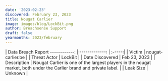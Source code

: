 ```yaml
---
date: '2023-02-23'
discovered: February 23, 2023
title: Nougat Carlier
image: images/blog/LockBit.png
author: Breachsense Support
draft: false
yearmonths: 2023/february
---
```



| Data Breach Report
------------:     |:-------------:    | :-----:|
| Victim      | nougat-carlier.be      | 
| Threat Actor      | LockBit      | 
| Date Discovered      | Feb 23, 2023      | 
| Description      | Nougat Carlier is one of the largest players in the nougat market, both under the Carlier brand and private label.      | 
| Leak Size      | Unknown      | 

